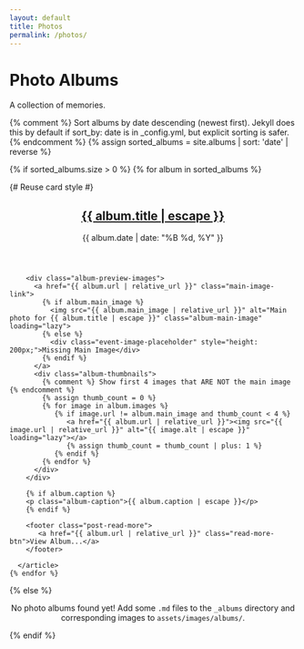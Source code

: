 ```yaml
---
layout: default
title: Photos
permalink: /photos/
---
```


<div class="page-heading">
  <h1>Photo Albums</h1>
  <p>A collection of memories.</p>
</div>

<div class="album-list-container two-column-layout">
  {% comment %} Sort albums by date descending (newest first). Jekyll does this by default if sort_by: date is in _config.yml, but explicit sorting is safer. {% endcomment %}
  {% assign sorted_albums = site.albums | sort: 'date' | reverse %}

  {% if sorted_albums.size > 0 %}
    {% for album in sorted_albums %}
      <article class="album-preview-item event-item"> {# Reuse card style #}
        <header>
          <h2 class="album-preview-title">
            <a href="{{ album.url | relative_url }}">{{ album.title | escape }}</a>
          </h2>
           <p class="post-meta"><time datetime="{{ album.date | date_to_xmlschema }}">{{ album.date | date: "%B %d, %Y" }}</time></p>
        </header>

        <div class="album-preview-images">
          <a href="{{ album.url | relative_url }}" class="main-image-link">
            {% if album.main_image %}
              <img src="{{ album.main_image | relative_url }}" alt="Main photo for {{ album.title | escape }}" class="album-main-image" loading="lazy">
            {% else %}
              <div class="event-image-placeholder" style="height: 200px;">Missing Main Image</div>
            {% endif %}
          </a>
          <div class="album-thumbnails">
            {% comment %} Show first 4 images that ARE NOT the main image {% endcomment %}
            {% assign thumb_count = 0 %}
            {% for image in album.images %}
               {% if image.url != album.main_image and thumb_count < 4 %}
                  <a href="{{ album.url | relative_url }}"><img src="{{ image.url | relative_url }}" alt="{{ image.alt | escape }}" loading="lazy"></a>
                  {% assign thumb_count = thumb_count | plus: 1 %}
               {% endif %}
            {% endfor %}
          </div>
        </div>

        {% if album.caption %}
        <p class="album-caption">{{ album.caption | escape }}</p>
        {% endif %}

        <footer class="post-read-more">
           <a href="{{ album.url | relative_url }}" class="read-more-btn">View Album...</a>
        </footer>

      </article>
    {% endfor %}
  {% else %}
      <p style="text-align: center; width: 100%;">No photo albums found yet! Add some `.md` files to the `_albums` directory and corresponding images to `assets/images/albums/`.</p>
  {% endif %}
</div>

